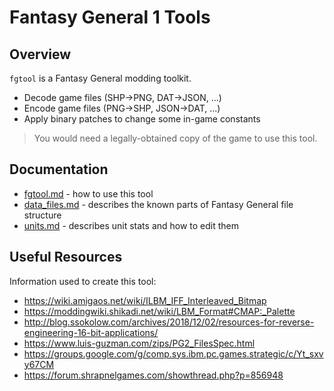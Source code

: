 # Fantasy General 1 Tools

## Overview

`fgtool` is a Fantasy General modding toolkit.

* Decode game files (SHP->PNG, DAT->JSON, ...)
* Encode game files (PNG->SHP, JSON->DAT, ...)
* Apply binary patches to change some in-game constants

> You would need a legally-obtained copy of the game to use this tool.

## Documentation

* [fgtool.md](_docs/fgtool.md) - how to use this tool
* [data_files.md](_docs/data_files.md) - describes the known parts of Fantasy General file structure
* [units.md](_docs/units.md) - describes unit stats and how to edit them

## Useful Resources

Information used to create this tool:

* https://wiki.amigaos.net/wiki/ILBM_IFF_Interleaved_Bitmap
* https://moddingwiki.shikadi.net/wiki/LBM_Format#CMAP:_Palette
* http://blog.ssokolow.com/archives/2018/12/02/resources-for-reverse-engineering-16-bit-applications/
* https://www.luis-guzman.com/zips/PG2_FilesSpec.html
* https://groups.google.com/g/comp.sys.ibm.pc.games.strategic/c/Yt_sxvy67CM
* https://forum.shrapnelgames.com/showthread.php?p=856948
